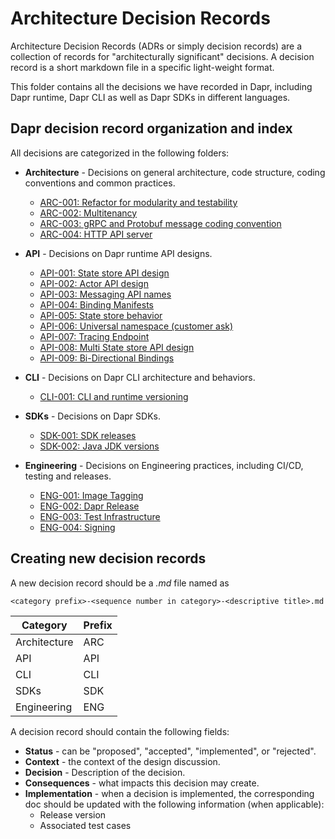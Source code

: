 # Architecture Decision Records

Architecture Decision Records (ADRs or simply decision records) are a collection of records for "architecturally significant" decisions. A decision record is a short markdown file in a specific light-weight format.

This folder contains all the decisions we have recorded in Dapr, including Dapr runtime, Dapr CLI as well as Dapr SDKs in different languages.

## Dapr decision record organization and index

All decisions are categorized in the following folders:

* **Architecture** - Decisions on general architecture, code structure, coding conventions and common practices.
  
  - [ARC-001: Refactor for modularity and testability](./architecture/ARC-001-refactor-for-modularity-and-testability.md)
  - [ARC-002: Multitenancy](./architecture/ARC-002-multitenancy.md)
  - [ARC-003: gRPC and Protobuf message coding convention](./architecture/ARC-003-grpc-protobuf-coding-convention.md)
  - [ARC-004: HTTP API server](./architecture/ARC-004-http-server.md)
  
* **API** - Decisions on Dapr runtime API designs.

  - [API-001: State store API design](./api/API-001-state-store-api-design.md)
  - [API-002: Actor API design](./api/API-002-actor-api-design.md)
  - [API-003: Messaging API names](./api/API-003-messaging-api-names.md)
  - [API-004: Binding Manifests](./api/API-004-binding-manifests.md)
  - [API-005: State store behavior](./api/API-005-state-store-behavior.md)
  - [API-006: Universal namespace (customer ask)](./api/API-006-universal-namespace.md)
  - [API-007: Tracing Endpoint](./api/API-007-tracing-endpoint.md)
  - [API-008: Multi State store API design](./api/API-008-multi-state-store-api-design.md)
  - [API-009: Bi-Directional Bindings](./api/API-009-bidirectional-bindings.md)

* **CLI** - Decisions on Dapr CLI architecture and behaviors.

  - [CLI-001: CLI and runtime versioning](./cli/CLI-001-cli-and-runtime-versioning.md)
  
* **SDKs** - Decisions on Dapr SDKs.

  - [SDK-001: SDK releases](./sdk/SDK-001-releases.MD)
  - [SDK-002: Java JDK versions](./sdk/SDK-002-java-jdk-versions.MD)

* **Engineering** - Decisions on Engineering practices, including CI/CD, testing and releases.

  - [ENG-001: Image Tagging](./engineering/ENG-001-tagging.MD)
  - [ENG-002: Dapr Release](./engineering/ENG-002-Dapr-Release.MD)
  - [ENG-003: Test Infrastructure](./engineering/ENG-003-test-infrastructure.MD)
  - [ENG-004: Signing](./engineering/ENG-004-signing.MD)

## Creating new decision records

A new decision record should be a _.md_ file named as 
```
<category prefix>-<sequence number in category>-<descriptive title>.md
```
|Category|Prefix|
|----|----|
|Architecture|ARC|
|API|API|
|CLI|CLI|
|SDKs|SDK|
|Engineering|ENG|

A decision record should contain the following fields:

* **Status** - can be "proposed", "accepted", "implemented", or "rejected".
* **Context** - the context of the design discussion.
* **Decision** - Description of the decision.
* **Consequences** - what impacts this decision may create.
* **Implementation** - when a decision is implemented, the corresponding doc should be updated with the following information (when applicable):
  * Release version
  * Associated test cases
